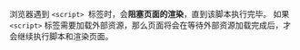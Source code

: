 浏览器遇到 `<script> `标签时，会**阻塞页面的渲染**，直到该脚本执行完毕。
如果 `<script>` 标签需要加载外部资源，那么页面将会在等待外部资源加载完成后，才会继续执行脚本和渲染页面。

